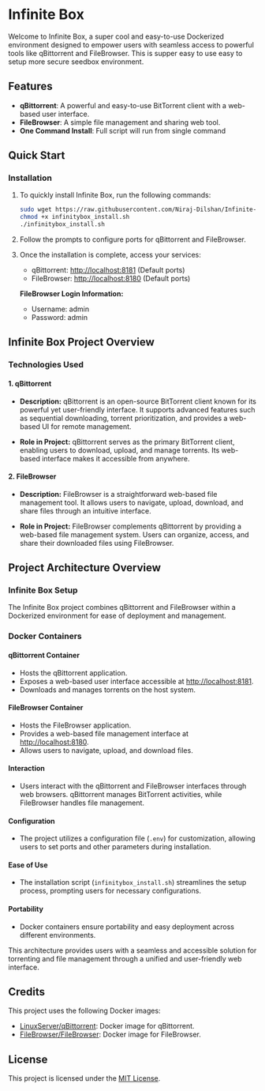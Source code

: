 # Infinite Box

Welcome to Infinite Box, a super cool and easy-to-use Dockerized environment designed to empower users with seamless access to powerful tools like qBittorrent and FileBrowser. This is supper easy to use easy to setup more secure seedbox environment.

## Features

- **qBittorrent**: A powerful and easy-to-use BitTorrent client with a web-based user interface.
- **FileBrowser**: A simple file management and sharing web tool.
- **One Command Install**: Full script will run from single command

## Quick Start

### Installation

1. To quickly install Infinite Box, run the following commands:

    ```bash
    sudo wget https://raw.githubusercontent.com/Niraj-Dilshan/Infinite-box/main/infinitybox_install.sh
    chmod +x infinitybox_install.sh
    ./infinitybox_install.sh
    ```
2. Follow the prompts to configure ports for qBittorrent and FileBrowser.

3. Once the installation is complete, access your services:
    - qBittorrent: [http://localhost:8181](http://localhost:8181) (Default ports)
    - FileBrowser: [http://localhost:8180](http://localhost:8180) (Default ports)

    **FileBrowser Login Information:**
    - Username: admin
    - Password: admin

## Infinite Box Project Overview

### Technologies Used

#### 1. qBittorrent

- **Description:** qBittorrent is an open-source BitTorrent client known for its powerful yet user-friendly interface. It supports advanced features such as sequential downloading, torrent prioritization, and provides a web-based UI for remote management.

- **Role in Project:** qBittorrent serves as the primary BitTorrent client, enabling users to download, upload, and manage torrents. Its web-based interface makes it accessible from anywhere.

#### 2. FileBrowser

- **Description:** FileBrowser is a straightforward web-based file management tool. It allows users to navigate, upload, download, and share files through an intuitive interface.

- **Role in Project:** FileBrowser complements qBittorrent by providing a web-based file management system. Users can organize, access, and share their downloaded files using FileBrowser.

## Project Architecture Overview

### Infinite Box Setup

The Infinite Box project combines qBittorrent and FileBrowser within a Dockerized environment for ease of deployment and management.

### Docker Containers

#### qBittorrent Container

- Hosts the qBittorrent application.
- Exposes a web-based user interface accessible at [http://localhost:8181](http://localhost:8181).
- Downloads and manages torrents on the host system.

#### FileBrowser Container

- Hosts the FileBrowser application.
- Provides a web-based file management interface at [http://localhost:8180](http://localhost:8180).
- Allows users to navigate, upload, and download files.

#### Interaction

- Users interact with the qBittorrent and FileBrowser interfaces through web browsers. qBittorrent manages BitTorrent activities, while FileBrowser handles file management.

#### Configuration

- The project utilizes a configuration file (`.env`) for customization, allowing users to set ports and other parameters during installation.

#### Ease of Use

- The installation script (`infinitybox_install.sh`) streamlines the setup process, prompting users for necessary configurations.

#### Portability

- Docker containers ensure portability and easy deployment across different environments.

This architecture provides users with a seamless and accessible solution for torrenting and file management through a unified and user-friendly web interface.

## Credits

This project uses the following Docker images:

- [LinuxServer/qBittorrent](https://hub.docker.com/r/linuxserver/qbittorrent): Docker image for qBittorrent.
- [FileBrowser/FileBrowser](https://hub.docker.com/r/filebrowser/filebrowser): Docker image for FileBrowser.

## License

This project is licensed under the [MIT License](LICENSE).